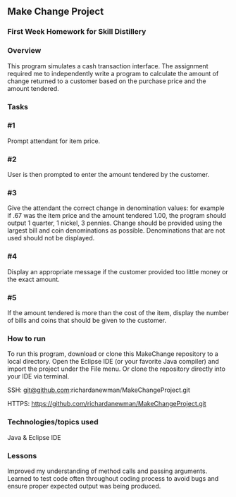 ## Make Change Project

### First Week Homework for Skill Distillery

### Overview

This program simulates a cash transaction interface. The assignment required me to independently write a program to calculate the amount of change returned to a customer based on the purchase price and the amount tendered.


### Tasks

### \#1
Prompt attendant for item price.

### \#2
User is then prompted to enter the amount tendered by the customer.

### \#3
Give the attendant the correct change in denomination values: for example if .67 was the item price and the amount tendered 1.00, the program should output 1 quarter, 1 nickel, 3 pennies. Change should be provided using the largest bill and coin denominations as possible. Denominations that are not used should not be displayed.

### \#4
Display an appropriate message if the customer provided too little money or the exact amount.

### \#5
If the amount tendered is more than the cost of the item, display the number of bills and coins that should be given to the customer.


### How to run

To run this program, download or clone this MakeChange repository to a local directory. Open the Eclipse IDE (or your favorite Java compiler) and import the project under the File menu. Or clone the repository directly into your IDE via terminal.

SSH: git@github.com:richardanewman/MakeChangeProject.git

HTTPS: https://github.com/richardanewman/MakeChangeProject.git


### Technologies/topics used

Java & Eclipse IDE


### Lessons

Improved my understanding of method calls and passing arguments. Learned to test code often throughout coding process to avoid bugs and
ensure proper expected output was being produced.
